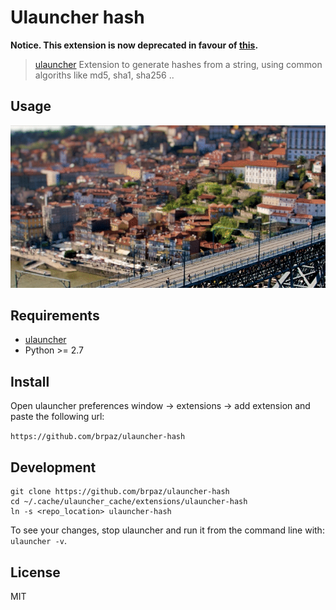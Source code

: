 # Ulauncher hash

**Notice. This extension is now deprecated in favour of [this](https://github.com/friday/ulauncher-hash2).**

> [ulauncher](https://ulauncher.io/) Extension to generate hashes from a string, using common algoriths like md5, sha1, sha256 ..


## Usage

![demo](demo.gif)


## Requirements

* [ulauncher](https://ulauncher.io/)
* Python >= 2.7

## Install

Open ulauncher preferences window -> extensions -> add extension and paste the following url:

```https://github.com/brpaz/ulauncher-hash```
 

## Development

```
git clone https://github.com/brpaz/ulauncher-hash
cd ~/.cache/ulauncher_cache/extensions/ulauncher-hash
ln -s <repo_location> ulauncher-hash
```

To see your changes, stop ulauncher and run it from the command line with: ```ulauncher -v```.

## License 

MIT
